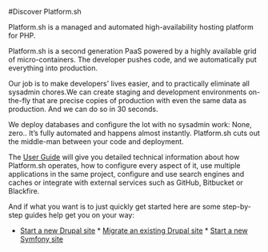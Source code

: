 #Discover Platform.sh

Platform.sh is a managed and automated high-availability hosting platform for
PHP.

Platform.sh is a second generation PaaS powered by a highly available grid of
micro-containers. The developer pushes code, and we automatically put
everything into production.

Our job is to make developers' lives easier, and to practically eliminate all
sysadmin chores.We can create staging and development environments on-the-fly
that are precise copies of production with even the same data as production.
And we can do so in 30 seconds.

We deploy databases and configure the lot with no sysadmin work: None, zero..
It’s fully automated and happens almost instantly. Platform.sh cuts out the
middle-man between your code and deployment.

The [User Guide](../user_guide/) will give you detailed technical information
about how Platform.sh operates, how to configure every aspect of it, use
multiple applications in the same project, configure and use search engines and
caches or integrate with external services such as GitHub, Bitbucket or
Blackfire.

And if what you want is to just quickly get started here are some step-by-step
guides help get you on your way:

* [Start a new Drupal site](../drupal/) * [Migrate an existing Drupal
site](../drupal_migrate/) * [Start a new Symfony site](../symfony/)
